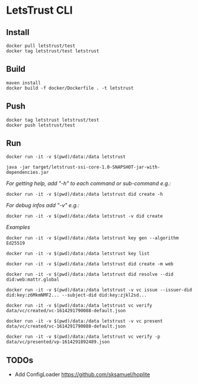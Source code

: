 # LetsTrust CLI

## Install

    docker pull letstrust/test
    docker tag letstrust/test letstrust

## Build

    maven install
    docker build -f docker/Dockerfile . -t letstrust

## Push
    docker tag letstrust letstrust/test
    docker push letstrust/test

## Run
    docker run -it -v $(pwd)/data:/data letstrust

    java -jar target/letstrust-ssi-core-1.0-SNAPSHOT-jar-with-dependencies.jar

_For getting help, add "-h" to each command or sub-command e.g.:_

    docker run -it -v $(pwd)/data:/data letstrust did create -h

_For debug infos add "-v" e.g.:_
    
    docker run -it -v $(pwd)/data:/data letstrust -v did create

_Examples_ 

    docker run -it -v $(pwd)/data:/data letstrust key gen --algorithm Ed25519

    docker run -it -v $(pwd)/data:/data letstrust key list

    docker run -it -v $(pwd)/data:/data letstrust did create -m web

    docker run -it -v $(pwd)/data:/data letstrust did resolve --did did:web:mattr.global

    docker run -it -v $(pwd)/data:/data letstrust -v vc issue --issuer-did did:key:z6MkmNMF2... --subject-did did:key:zjkl2sd...

    docker run -it -v $(pwd)/data:/data letstrust vc verify data/vc/created/vc-1614291790088-default.json

    docker run -it -v $(pwd)/data:/data letstrust -v vc present data/vc/created/vc-1614291790088-default.json

    docker run -it -v $(pwd)/data:/data letstrust vc verify -p data/vc/presented/vp-1614291892489.json

## TODOs

- Add ConfigLoader https://github.com/sksamuel/hoplite
